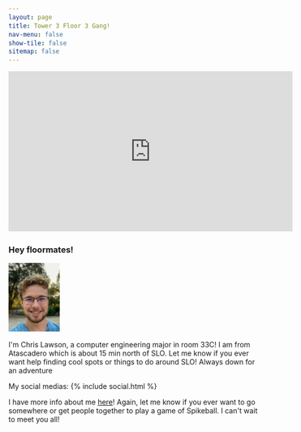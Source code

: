 ```yaml
---
layout: page
title: Tower 3 Floor 3 Gang!
nav-menu: false
show-tile: false
sitemap: false
---
```


<iframe width="560" height="315" src="https://www.youtube-nocookie.com/embed/dQw4w9WgXcQ?controls=0;autoplay=1;start=0" frameborder="0" allow="accelerometer; autoplay; gyroscope; picture-in-picture" allowfullscreen></iframe>

### Hey floormates!

<img src="/assets/images/selfie.jpg" width="20%"/>

I'm Chris Lawson, a computer engineering major in room 33C! I am from Atascadero which is about 15 min north of SLO. Let me know if you ever want help finding cool spots or things to do around SLO! Always down for an adventure

My social medias:
{% include social.html %}

I have more info about me [here](/about.html)! Again, let me know if you ever want to go somewhere or get people together to play a game of Spikeball. I can't wait to meet you all!